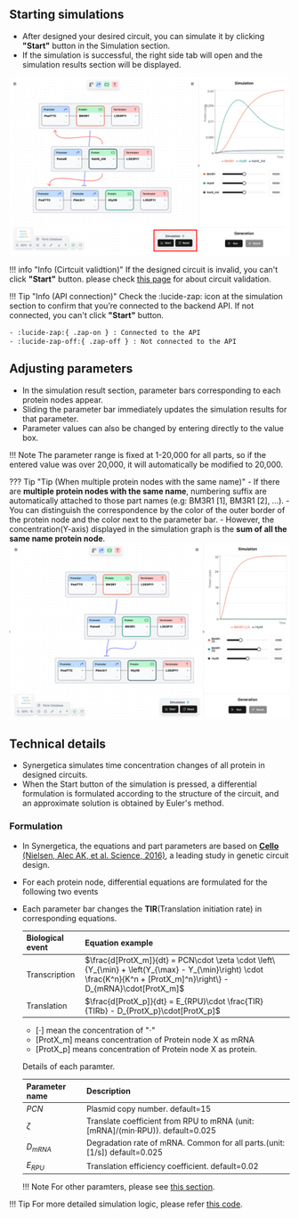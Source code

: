 ## Starting simulations

- After designed your desired circuit, you can simulate it by clicking **"Start"** button in the Simulation section.
- If the simulation is successful, the right side tab will open and the simulation results section will be displayed.

![](../assets/imgs/guides/genetic-simulation/simulation_whole.png) 

!!! info "Info (Cirtcuit validtion)"
	If the designed circuit is invalid, you can't click **"Start"** button. please check [<u>this page</u>](./circuit-design.md#completing-valid-circuits) for about circuit validation.

!!! Tip "Info (API connection)"
    Check the :lucide-zap: icon at the simulation section to confirm that you’re connected to the backend API. If not connected, you can't click **"Start"** button.

    - :lucide-zap:{ .zap-on } : Connected to the API
    - :lucide-zap-off:{ .zap-off } : Not connected to the API

## Adjusting parameters

- In the simulation result section, parameter bars corresponding to each protein nodes appear.
- Sliding the parameter bar immediately updates the simulation results for that parameter.
- Parameter values can also be changed by entering directly to the value box.

!!! Note
	The parameter range is fixed at 1-20,000 for all parts, so if the entered value was over 20,000, it will automatically be modified to 20,000.

??? Tip  "Tip (When multiple protein nodes with the same name)"
	- If there are **multiple protein nodes with the same name**, numbering suffix are automatically attached to those part names (e.g: BM3R1 [1], BM3R1 [2], ...).
	- You can distinguish the correspondence by the color of the outer border of the protein node and the color next to the parameter bar.
	- However, the concentration(Y-axis) displayed in the simulation graph is the **sum of all the same name protein node**.
	![](../assets/imgs/guides/genetic-simulation/simulation_multiple_same_protein.png)

## Technical details

- Synergetica simulates time concentration changes of all protein in designed circuits.
- When the Start button of the simulation is pressed, a differential formulation is formulated according to the structure of the circuit, and an approximate solution is obtained by Euler's method.


### Formulation

-  In Synergetica, the equations and part parameters are based on [**Cello** (Nielsen, Alec AK, et al. Science, 2016)](https://www.science.org/doi/full/10.1126/science.aac7341), a leading study in genetic circuit design.


- For each protein node, differential equations are formulated for the following two events

- Each parameter bar changes the **TIR**(Translation initiation rate) in corresponding equations.


	| Biological event   | Equation example                                                     |
	| ------------ | -------------------------------------------------------------------------- |
	| Transcription   | $\frac{d[ProtX_m]}{dt} = PCN\cdot \zeta \cdot  \left\{Y_{\min} + \left(Y_{\max} - Y_{\min}\right) \cdot \frac{K^n}{K^n + [ProtX_m]^n}\right\}   - D_{mRNA}\cdot[ProtX_m]$|
	| Translation  | $\frac{d[ProtX_p]}{dt} = E_{RPU}\cdot \frac{TIR}{TIRb} - D_{ProtX_p}\cdot[ProtX_p]$|

	- [$\cdot$] mean the concentration of "$\cdot$"
	- [ProtX_m] means concentration of Protein node X as mRNA 
	- [ProtX_p] means concentration of Protein node X as protein.

	Details of each paramter.

	| Parameter name   | Description                                                   |
	| ------------ | -------------------------------------------------------------------------- |
	| $PCN$ | Plasmid copy number. default=15 |
	| $\zeta$ | Translate coefficient from RPU to mRNA (unit: [mRNA]/(min·RPU)). default=0.025|
	| $D_{mRNA}$ | Degradation rate of mRNA. Common for all parts.(unit:[1/s]) default=0.025|
	| $E_{RPU}$ | Translation efficiency coefficient. default=0.02|


	!!! Note
		For other paramters, please see <u>[this section](./parts-customization.md#promoter-specific-parameters)</u>.


!!! Tip
	For more detailed simulation logic, please refer <u>[this code](https://github.com/khokao/synergetica/blob/main/services/src/api/simulator/service.py)</u>.
